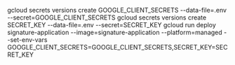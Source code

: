 gcloud secrets versions create GOOGLE_CLIENT_SECRETS --data-file=.env --secret=GOOGLE_CLIENT_SECRETS
gcloud secrets versions create SECRET_KEY --data-file=.env --secret=SECRET_KEY
gcloud run deploy signature-application --image=signature-application --platform=managed --set-env-vars GOOGLE_CLIENT_SECRETS=GOOGLE_CLIENT_SECRETS,SECRET_KEY=SECRET_KEY

